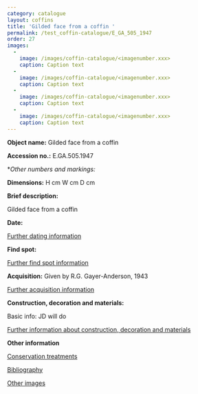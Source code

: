 ```yaml
---
category: catalogue
layout: coffins
title: 'Gilded face from a coffin '
permalink: /test_coffin-catalogue/E_GA_505_1947
order: 27
images: 
  -
    image: /images/coffin-catalogue/<imagenumber.xxx>
    caption: Caption text
  -
    image: /images/coffin-catalogue/<imagenumber.xxx>
    caption: Caption text
  -
    image: /images/coffin-catalogue/<imagenumber.xxx>
    caption: Caption text
  -
    image: /images/coffin-catalogue/<imagenumber.xxx>
    caption: Caption text
---
```


**Object name:** 
Gilded face from a coffin 

**Accession no.:** 
E.GA.505.1947

**Other numbers and markings:*
<other numbers etc.>

**Dimensions:** 
H <xxxx> cm
W <xxxx> cm
D <xxxx> cm

**Brief description:** 

Gilded face from a coffin 

**Date:**
<Basic date info>

[Further dating information](/catalogue_extras/E_GA_505_1947_dating)

**Find spot:**
<Basic find spot information>

[Further find spot information](/catalogue_extras/E_GA_505_1947_findspot)

**Acquisition:**
Given by R.G. Gayer-Anderson, 1943

[Further acquisition information](/catalogue_extras/E_GA_505_1947_acquisition)

**Construction, decoration and materials:**

Basic info: JD will do

[Further information about construction, decoration and materials](/catalogue_extras/E_GA_505_1947_materials)


**Other information**

[Conservation treatments](/catalogue_extras/E_GA_505_1947_conservation)

[Bibliography](/catalogue_extras/E_GA_505_1947_bibliography)

[Other images](/catalogue_extras/E_GA_505_1947_imagesheet)

